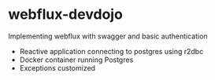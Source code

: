 # webflux-devdojo
Implementing webflux with swagger and basic authentication

- Reactive application connecting to postgres using r2dbc
- Docker container running Postgres
- Exceptions customized
